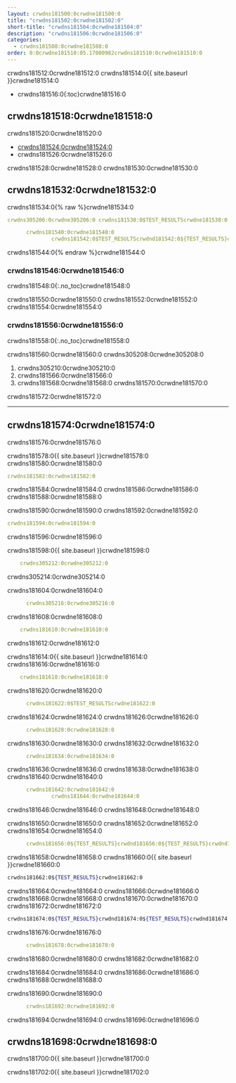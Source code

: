 ```yaml
---
layout: crwdns181500:0crwdne181500:0
title: "crwdns181502:0crwdne181502:0"
short-title: "crwdns181504:0crwdne181504:0"
description: "crwdns181506:0crwdne181506:0"
categories:
  - crwdns181508:0crwdne181508:0
order: 0:0crwdne181510:05.17000982crwdns181510:0crwdne181510:0
---
```


crwdns181512:0crwdne181512:0 crwdns181514:0{{ site.baseurl }}crwdne181514:0

- crwdns181516:0{:toc}crwdne181516:0

## crwdns181518:0crwdne181518:0

crwdns181520:0crwdne181520:0

- <a href="crwdns181522:0crwdne181522:0" target="_blank">crwdns181524:0crwdne181524:0</a>
- crwdns181526:0crwdne181526:0

crwdns181528:0crwdne181528:0 crwdns181530:0crwdne181530:0

## crwdns181532:0crwdne181532:0

crwdns181534:0{% raw %}crwdne181534:0

```yaml
crwdns305206:0crwdne305206:0 crwdns181538:0$TEST_RESULTScrwdne181538:0

      crwdns181540:0crwdne181540:0
              crwdns181542:0$TEST_RESULTScrwdnd181542:0${TEST_RESULTS}crwdnd181542:0${TEST_RESULTS}crwdnd181542:0${TEST_RESULTS}crwdne181542:0
```

crwdns181544:0{% endraw %}crwdne181544:0

### crwdns181546:0crwdne181546:0

crwdns181548:0{:.no_toc}crwdne181548:0

crwdns181550:0crwdne181550:0 crwdns181552:0crwdne181552:0 crwdns181554:0crwdne181554:0

### crwdns181556:0crwdne181556:0

crwdns181558:0{:.no_toc}crwdne181558:0

crwdns181560:0crwdne181560:0 crwdns305208:0crwdne305208:0

1. crwdns305210:0crwdne305210:0
2. crwdns181566:0crwdne181566:0
3. crwdns181568:0crwdne181568:0 crwdns181570:0crwdne181570:0

crwdns181572:0crwdne181572:0

* * *

## crwdns181574:0crwdne181574:0

crwdns181576:0crwdne181576:0

crwdns181578:0{{ site.baseurl }}crwdne181578:0 crwdns181580:0crwdne181580:0

```yaml
crwdns181582:0crwdne181582:0
```

crwdns181584:0crwdne181584:0 crwdns181586:0crwdne181586:0 crwdns181588:0crwdne181588:0

crwdns181590:0crwdne181590:0 crwdns181592:0crwdne181592:0

```yaml
crwdns181594:0crwdne181594:0
```

crwdns181596:0crwdne181596:0

crwdns181598:0{{ site.baseurl }}crwdne181598:0

```yaml
    crwdns305212:0crwdne305212:0
```

crwdns305214:0crwdne305214:0

crwdns181604:0crwdne181604:0

```yaml
      crwdns305216:0crwdne305216:0
```

crwdns181608:0crwdne181608:0

```yaml
    crwdns181610:0crwdne181610:0
```

crwdns181612:0crwdne181612:0

crwdns181614:0{{ site.baseurl }}crwdne181614:0 crwdns181616:0crwdne181616:0

```yaml
    crwdns181618:0crwdne181618:0
```

crwdns181620:0crwdne181620:0

```yaml
      crwdns181622:0$TEST_RESULTScrwdne181622:0
```

crwdns181624:0crwdne181624:0 crwdns181626:0crwdne181626:0

```yaml
      crwdns181628:0crwdne181628:0
```

crwdns181630:0crwdne181630:0 crwdns181632:0crwdne181632:0

```yaml
      crwdns181634:0crwdne181634:0
```

crwdns181636:0crwdne181636:0 crwdns181638:0crwdne181638:0 crwdns181640:0crwdne181640:0

```yaml
      crwdns181642:0crwdne181642:0
              crwdns181644:0crwdne181644:0
```

crwdns181646:0crwdne181646:0 crwdns181648:0crwdne181648:0

crwdns181650:0crwdne181650:0 crwdns181652:0crwdne181652:0 crwdns181654:0crwdne181654:0

```yaml
      crwdns181656:0${TEST_RESULTS}crwdnd181656:0${TEST_RESULTS}crwdnd181656:0${TEST_RESULTS}crwdne181656:0
```

crwdns181658:0crwdne181658:0 crwdns181660:0{{ site.baseurl }}crwdne181660:0

```bash
crwdns181662:0${TEST_RESULTS}crwdne181662:0
```

crwdns181664:0crwdne181664:0 crwdns181666:0crwdne181666:0 crwdns181668:0crwdne181668:0 crwdns181670:0crwdne181670:0 crwdns181672:0crwdne181672:0

```bash
crwdns181674:0${TEST_RESULTS}crwdnd181674:0${TEST_RESULTS}crwdnd181674:0${TEST_RESULTS}crwdne181674:0
```

crwdns181676:0crwdne181676:0

```yaml
      crwdns181678:0crwdne181678:0
```

crwdns181680:0crwdne181680:0 crwdns181682:0crwdne181682:0

crwdns181684:0crwdne181684:0 crwdns181686:0crwdne181686:0 crwdns181688:0crwdne181688:0

crwdns181690:0crwdne181690:0

```yaml
      crwdns181692:0crwdne181692:0
```

crwdns181694:0crwdne181694:0 crwdns181696:0crwdne181696:0

## crwdns181698:0crwdne181698:0

crwdns181700:0{{ site.baseurl }}crwdne181700:0

crwdns181702:0{{ site.baseurl }}crwdne181702:0